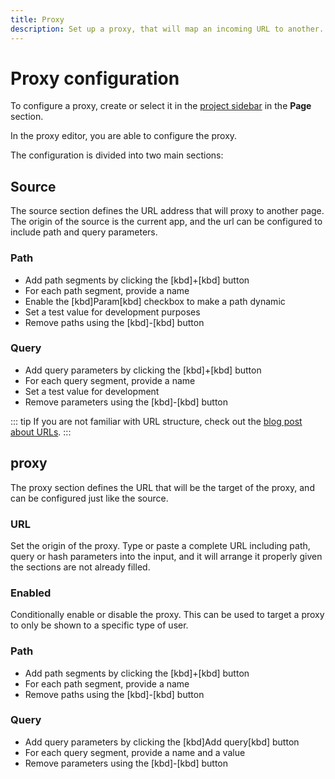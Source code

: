```yaml
---
title: Proxy
description: Set up a proxy, that will map an incoming URL to another.
---
```


# Proxy configuration

To configure a proxy, create or select it in the [project sidebar](/the-editor/project-sidebar) in the **Page** section.

In the proxy editor, you are able to configure the proxy.

The configuration is divided into two main sections:

## Source

The source section defines the URL address that will proxy to another page. The origin of the source is the current app, and the url can be configured to include path and query parameters.

### Path

- Add path segments by clicking the [kbd]+[kbd] button
- For each path segment, provide a name
- Enable the [kbd]Param[kbd] checkbox to make a path dynamic
- Set a test value for development purposes
- Remove paths using the [kbd]-[kbd] button

### Query

- Add query parameters by clicking the [kbd]+[kbd] button
- For each query segment, provide a name
- Set a test value for development
- Remove parameters using the [kbd]-[kbd] button

::: tip
If you are not familiar with URL structure, check out the [blog post about URLs](https://blog.nordcraft.com/urls-how-do-they-really-work).
:::

## proxy

The proxy section defines the URL that will be the target of the proxy, and can be configured just like the source.

### URL

Set the origin of the proxy. Type or paste a complete URL including path, query or hash parameters into the input, and it will arrange it properly given the sections are not already filled.

### Enabled

Conditionally enable or disable the proxy. This can be used to target a proxy to only be shown to a specific type of user.

### Path

- Add path segments by clicking the [kbd]+[kbd] button
- For each path segment, provide a name
- Remove paths using the [kbd]-[kbd] button

### Query

- Add query parameters by clicking the [kbd]Add query[kbd] button
- For each query segment, provide a name and a value
- Remove parameters using the [kbd]-[kbd] button
